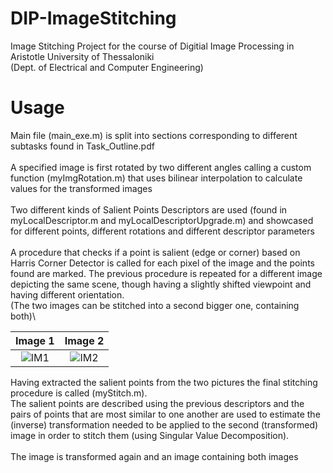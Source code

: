 # DIP-ImageStitching
Image Stitching Project for the course of Digitial Image Processing in Aristotle University of Thessaloniki\
(Dept. of Electrical and Computer Engineering) 


# Usage
Main file (main_exe.m) is split into sections corresponding to different subtasks found in Task_Outline.pdf\
\
A specified image is first rotated by two different angles calling a custom function (myImgRotation.m)
that uses bilinear interpolation to calculate values for the transformed images\
\
Two different kinds of Salient Points Descriptors are used (found in myLocalDescriptor.m and myLocalDescriptorUpgrade.m) and showcased for different points,
different rotations and different descriptor parameters\
\
A procedure that checks if a point is salient (edge or corner) based on Harris Corner Detector is called for each pixel of the image and the points found are marked.
The previous procedure is repeated for a different image depicting the same scene, though having a slightly shifted viewpoint and having different orientation.\
(The two images can be stitched into a second bigger one, containing both)\

Image 1             |  Image 2
:-------------------------:|:-------------------------:
![](\imgs\1.3.1a.png "IM1")  |  ![](\imgs\1.3.1b.png "IM2")

Having extracted the salient points from the two pictures the final stitching procedure is called (myStitch.m).\
The salient points are described using the previous descriptors and the pairs of points that are most similar to one another are used to estimate the (inverse)
transformation needed to be applied to the second (transformed) image in order to stitch them (using Singular Value Decomposition).\
\
The image is transformed again and an image containing both images
